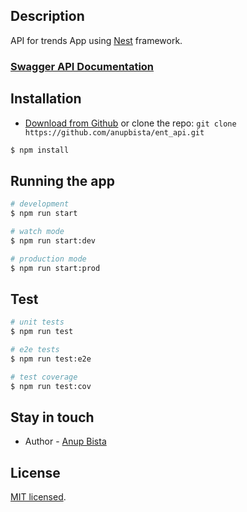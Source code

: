 ## Description

API for trends App using [Nest](https://github.com/nestjs/nest) framework.

 ### [Swagger API Documentation](https://ent-api-dev.herokuapp.com/api)

## Installation

- [Download from Github](https://github.com/anupbista/ent_api) or clone the repo: `git clone https://github.com/anupbista/ent_api.git`

```bash
$ npm install
```

## Running the app

```bash
# development
$ npm run start

# watch mode
$ npm run start:dev

# production mode
$ npm run start:prod
```

## Test

```bash
# unit tests
$ npm run test

# e2e tests
$ npm run test:e2e

# test coverage
$ npm run test:cov
```

## Stay in touch

- Author - [Anup Bista](https://anupbista.com.np/)

## License

  [MIT licensed](LICENSE).
